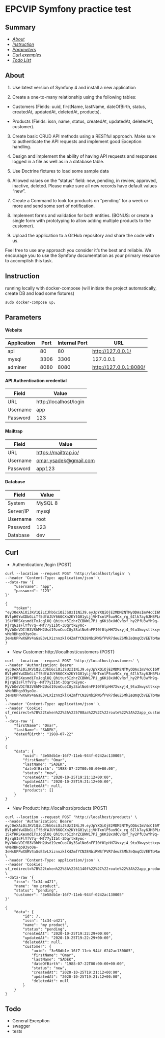 




# EPCVIP Symfony practice test

## Summary

- [*About*](#about)
- [*Instruction*](#instruction)
- [*Parameters*](#parameters)
- [*Curl exemples*](#curl)
- [*Todo List*](#todo)

## About

1. Use latest version of Symfony 4 and install a new application

2. Create a one-to-many relationship using the following tables:
  
  - Customers (Fields: uuid, firstName, lastName, dateOfBirth, status, createdAt, updatedAt, deletedAt, products).
  
  - Products (Fields: issn, name, status, createdAt, updatedAt, deletedAt, customer).

3. Create basic CRUD API methods using a RESTful approach. Make sure to authenticate the API requests and implement good Exception handling.

4. Design and implement the ability of having API requests and responses logged in a file as well as in a database table.

5. Use Doctrine fixtures to load some sample data

6. Allowed values on the “status” field: new, pending, in review, approved, inactive, deleted. Please make sure all new records have default values “new”.

7. Create a Command to look for products on “pending” for a week or more and send some sort of notification.

8. Implement forms and validation for both entities. (BONUS: or create a single form with prototyping to allow adding multiple products to the customer).

9. Upload the application to a GitHub repository and share the code with us.

Feel free to use any approach you consider it’s the best and reliable. We encourage you to use the Symfony documentation as your primary resource to accomplish this task.

## Instruction

running locally with docker-compose (will initiate the project automatically, create DB and load some fixtures)

```
sudo docker-compose up;
```

## Parameters

#### Website

| Application     | Port | Internal Port | URL                               |
|-----------------|------|---------------|-----------------------------------|
| api             | 80   | 80            | http://127.0.0.1/                 |
| mysql           | 3306 | 3306          | 127.0.0.1                         |
| adminer         | 8080 | 8080          | http://127.0.0.1:8080/            |

#### API Authentication credential 

| Field       | Value                         |
|-------------|-------------------------------|
| URL         | http://localhost/login        |
| Username    | app                           |
| Password    | 123                           |

#### Mailtrap

| Field       | Value                         |
|-------------|-------------------------------|
| URL         | https://mailtrap.io/          |
| Username    | omar.ysadek@gmail.com         |
| Password    | app123                        |


#### Database

| Field       | Value        |
|-------------|--------------|
| System      | MySQL 8      |
| Server/IP   | mysql        |
| Username    | root         |
| Password    | 123          |
| Database    | dev          |

## Curl

- Authentication: /login (POST)

```
curl --location --request POST 'http://localhost/login' \
--header 'Content-Type: application/json' \
--data-raw '{
    "username": "app",
    "password": "123"
}'
```
```
{
    "token": "eyJ0eXAiOiJKV1QiLCJhbGciOiJSUzI1NiJ9.eyJpYXQiOjE2MDM2NTMyODAsImV4cCI6MTYwMzY1Njg4MCwicm9sZXMiOlsiUk9MRV9VU0VSIl0sInVzZXJuYW1lIjoiYXBwIn0.pArjDUV5ciFMf7AHctcLMxSfYfcxrg4g7A_IjqNTLRoTSF6l10qRV1sWXzha961h24Lslc1cIKeZLmpTWDHTefdztFK2mbtbsq_tAmDcy41BBJ4hUDTvylDL3hopcQQhLuEOLIwpyad7sJlk1Ny9IvBpHz_IH_B9_hr-BVlpH0YwXDbGLiTf5dfAJUY66GCXn2KYtG01yLjjVHTxnlP5uo9Cx_rg_6Ilk7ay6JHBPLmzlGB-1SkfRRSXesmdiTxJcqlUQ_Qhitur5IzhrZCBNWL7Pi_gKKi8xUdCvRsf_hy2PfU3wYh9q-RjrqGIsFlYfV7q--Mf77y1Ibt-3DqrtkEymc-MyVbOeVDIfB3V8hMH2Usd19zmCuoCUy3SalNo6nFFI0f0lpHH7Xvxyj4_9tu3kwysttkxy43tuhSgJtlR5ZwIZJuGZog_HmhLAGnWv0a_M9pHckzAXxo29oXf8G3VrWekLDTyWQSJqniqc3jtGz-vMeRBHqo93yoOe-3eHsUPPwXGRV4aGsE3vLXiznnzklK4ZmfYCN28NbiRWSfPVR7deuZSMkZeQmqCbVEETbMaq3TbZBtVtBb9BU5gETDjKmrQta5gXVwlQIbDJ1vN_KHd4krldvSjMxT0j6lb2l09FmvbOEDEvdnNY5RL_FzwBI2V5B7i5_b1y68gWcw"
}
```

- New Customer: http://localhost/customers (POST)

```
curl --location --request POST 'http://localhost/customers' \
--header 'Authorization: Bearer eyJ0eXAiOiJKV1QiLCJhbGciOiJSUzI1NiJ9.eyJpYXQiOjE2MDM2NTMyODAsImV4cCI6MTYwMzY1Njg4MCwicm9sZXMiOlsiUk9MRV9VU0VSIl0sInVzZXJuYW1lIjoiYXBwIn0.pArjDUV5ciFMf7AHctcLMxSfYfcxrg4g7A_IjqNTLRoTSF6l10qRV1sWXzha961h24Lslc1cIKeZLmpTWDHTefdztFK2mbtbsq_tAmDcy41BBJ4hUDTvylDL3hopcQQhLuEOLIwpyad7sJlk1Ny9IvBpHz_IH_B9_hr-BVlpH0YwXDbGLiTf5dfAJUY66GCXn2KYtG01yLjjVHTxnlP5uo9Cx_rg_6Ilk7ay6JHBPLmzlGB-1SkfRRSXesmdiTxJcqlUQ_Qhitur5IzhrZCBNWL7Pi_gKKi8xUdCvRsf_hy2PfU3wYh9q-RjrqGIsFlYfV7q--Mf77y1Ibt-3DqrtkEymc-MyVbOeVDIfB3V8hMH2Usd19zmCuoCUy3SalNo6nFFI0f0lpHH7Xvxyj4_9tu3kwysttkxy43tuhSgJtlR5ZwIZJuGZog_HmhLAGnWv0a_M9pHckzAXxo29oXf8G3VrWekLDTyWQSJqniqc3jtGz-vMeRBHqo93yoOe-3eHsUPPwXGRV4aGsE3vLXiznnzklK4ZmfYCN28NbiRWSfPVR7deuZSMkZeQmqCbVEETbMaq3TbZBtVtBb9BU5gETDjKmrQta5gXVwlQIbDJ1vN_KHd4krldvSjMxT0j6lb2l09FmvbOEDEvdnNY5RL_FzwBI2V5B7i5_b1y68gWcw' \
--header 'Content-Type: application/json' \
--header 'Cookie: sf_redirect=%7B%22token%22%3A%225708aa%22%2C%22route%22%3A%22app_customer_new%22%2C%22method%22%3A%22POST%22%2C%22controller%22%3A%7B%22class%22%3A%22App%5C%5CController%5C%5CCustomerController%22%2C%22method%22%3A%22new%22%2C%22file%22%3A%22%5C%2Fvar%5C%2Fwww%5C%2Fsrc%5C%2FController%5C%2FCustomerController.php%22%2C%22line%22%3A38%7D%2C%22status_code%22%3A201%2C%22status_text%22%3A%22Created%22%7D' \
--data-raw '{
    "firstName": "Omar",
    "lastName": "SADEK",
    "dateOfBirth": "1988-07-22"
}'
```
```
{
    "data": {
        "uuid": "3e58db1e-16f7-11eb-944f-0242ac130005",
        "firstName": "Omar",
        "lastName": "SADEK",
        "dateOfBirth": "1988-07-22T00:00:00+00:00",
        "status": "new",
        "createdAt": "2020-10-25T19:21:12+00:00",
        "updatedAt": "2020-10-25T19:21:12+00:00",
        "deletedAt": null,
        "products": []
    }
}
```

- New Product: http://localhost/products (POST)
```
curl --location --request POST 'http://localhost/products' \
--header 'Authorization: Bearer eyJ0eXAiOiJKV1QiLCJhbGciOiJSUzI1NiJ9.eyJpYXQiOjE2MDM2NTMyODAsImV4cCI6MTYwMzY1Njg4MCwicm9sZXMiOlsiUk9MRV9VU0VSIl0sInVzZXJuYW1lIjoiYXBwIn0.pArjDUV5ciFMf7AHctcLMxSfYfcxrg4g7A_IjqNTLRoTSF6l10qRV1sWXzha961h24Lslc1cIKeZLmpTWDHTefdztFK2mbtbsq_tAmDcy41BBJ4hUDTvylDL3hopcQQhLuEOLIwpyad7sJlk1Ny9IvBpHz_IH_B9_hr-BVlpH0YwXDbGLiTf5dfAJUY66GCXn2KYtG01yLjjVHTxnlP5uo9Cx_rg_6Ilk7ay6JHBPLmzlGB-1SkfRRSXesmdiTxJcqlUQ_Qhitur5IzhrZCBNWL7Pi_gKKi8xUdCvRsf_hy2PfU3wYh9q-RjrqGIsFlYfV7q--Mf77y1Ibt-3DqrtkEymc-MyVbOeVDIfB3V8hMH2Usd19zmCuoCUy3SalNo6nFFI0f0lpHH7Xvxyj4_9tu3kwysttkxy43tuhSgJtlR5ZwIZJuGZog_HmhLAGnWv0a_M9pHckzAXxo29oXf8G3VrWekLDTyWQSJqniqc3jtGz-vMeRBHqo93yoOe-3eHsUPPwXGRV4aGsE3vLXiznnzklK4ZmfYCN28NbiRWSfPVR7deuZSMkZeQmqCbVEETbMaq3TbZBtVtBb9BU5gETDjKmrQta5gXVwlQIbDJ1vN_KHd4krldvSjMxT0j6lb2l09FmvbOEDEvdnNY5RL_FzwBI2V5B7i5_b1y68gWcw' \
--header 'Content-Type: application/json' \
--header 'Cookie: sf_redirect=%7B%22token%22%3A%2261140f%22%2C%22route%22%3A%22app_product_new%22%2C%22method%22%3A%22POST%22%2C%22controller%22%3A%7B%22class%22%3A%22App%5C%5CController%5C%5CProductController%22%2C%22method%22%3A%22new%22%2C%22file%22%3A%22%5C%2Fvar%5C%2Fwww%5C%2Fsrc%5C%2FController%5C%2FProductController.php%22%2C%22line%22%3A38%7D%2C%22status_code%22%3A201%2C%22status_text%22%3A%22Created%22%7D' \
--data-raw '{
    "issn": "1c34-o421",
    "name": "my product",
    "status": "pending",
    "customer": "3e58db1e-16f7-11eb-944f-0242ac130005"
}'
```
```
{
    "data": {
        "id": 7,
        "issn": "1c34-o421",
        "name": "my product",
        "status": "pending",
        "createdAt": "2020-10-25T19:22:29+00:00",
        "updatedAt": "2020-10-25T19:22:29+00:00",
        "deletedAt": null,
        "customer": {
            "uuid": "3e58db1e-16f7-11eb-944f-0242ac130005",
            "firstName": "Omar",
            "lastName": "SADEK",
            "dateOfBirth": "1988-07-22T00:00:00+00:00",
            "status": "new",
            "createdAt": "2020-10-25T19:21:12+00:00",
            "updatedAt": "2020-10-25T19:21:12+00:00",
            "deletedAt": null
        }
    }
}
```


## Todo

- General Exception
- swagger
- tests
